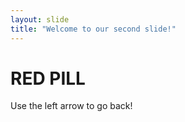 ```yaml
---
layout: slide
title: "Welcome to our second slide!"
---
```

# RED PILL
Use the left arrow to go back!
